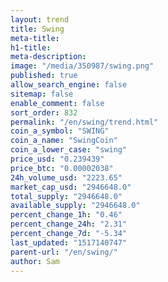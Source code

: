 ```yaml
---
layout: trend
title: Swing
meta-title: 
h1-title: 
meta-description: 
image: "/media/350987/swing.png"
published: true
allow_search_engine: false
sitemap: false
enable_comment: false
sort_order: 832
permalink: "/en/swing/trend.html"
coin_a_symbol: "SWING"
coin_a_name: "SwingCoin"
coin_a_lower_case: "swing"
price_usd: "0.239439"
price_btc: "0.00002038"
24h_volume_usd: "2223.65"
market_cap_usd: "2946648.0"
total_supply: "2946648.0"
available_supply: "2946648.0"
percent_change_1h: "0.46"
percent_change_24h: "2.31"
percent_change_7d: "-5.34"
last_updated: "1517140747"
parent-url: "/en/swing/"
author: Sam
---
```


